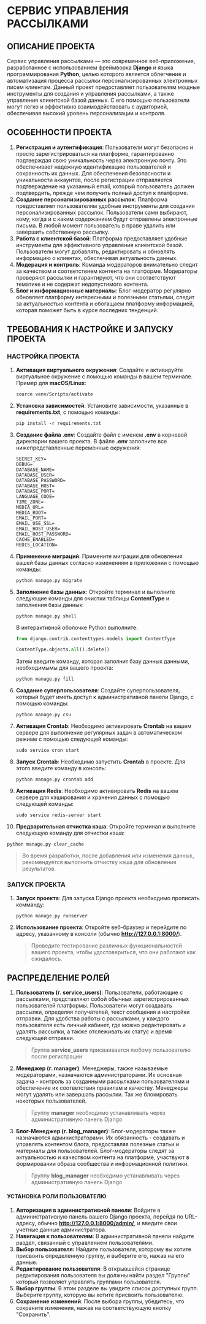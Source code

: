 # СЕРВИС УПРАВЛЕНИЯ РАССЫЛКАМИ

## ОПИСАНИЕ ПРОЕКТА

Сервис управления рассылками — это современное веб-приложение, разработанное с использованием фреймворка **Django**
и языка программирования **Python**, целью которого является облегчение и автоматизация процесса рассылки
персонализированных
электронных писем клиентам. Данный проект предоставляет пользователям мощные инструменты для создания и управления
рассылками, а также управления клиентской базой данных. С его помощью пользователи могут легко и эффективно
взаимодействовать с аудиторией, обеспечивая высокий уровень персонализации и контроля.

## ОСОБЕННОСТИ ПРОЕКТА

1. **Регистрация и аутентификация**: Пользователи могут безопасно и просто зарегистрироваться на платформе,
   гарантированно подтверждая свою уникальность через электронную почту. Это обеспечивает надежную идентификацию
   пользователей и сохранность их данных. Для обеспечения безопасности и уникальности аккаунтов, после регистрации
   отправляется подтверждение на указанный email, который пользователь должен подтвердить, прежде чем получить полный
   доступ к платформе.
2. **Создание персонализированных рассылок**: Платформа предоставляет пользователям удобные инструменты для создания
   персонализированных рассылок. Пользователи сами выбирают, кому, когда и с каким содержанием будут отправлены
   электронные письма. В любой момент пользователь в праве удалить или завершить собственную рассылку.
3. **Работа с клиентской базой**: Платформа предоставляет удобные инструменты для эффективного управления клиентской
   базой.
   Пользователи могут добавлять, редактировать и обновлять информацию о клиентах, обеспечивая актуальность данных.
4. **Модерация и контроль**: Команда модераторов внимательно следит за качеством и соответствием контента на
   платформе. Модераторы проверяют рассылки и гарантируют, что они соответствуют тематике и не содержат недопустимого
   контента.
5. **Блог и информационные материалы**: Блог-модератор регулярно обновляет платформу интересными и полезными статьями,
   следит за актуальностью контента и обогащаем платформу информацией, которая поможет быть в курсе последних
   тенденций.

## ТРЕБОВАНИЯ К НАСТРОЙКЕ И ЗАПУСКУ ПРОЕКТА

### НАСТРОЙКА ПРОЕКТА

1. **Активация виртуального окружения**: Создайте и активируйте виртуальное окружение с помощью команды в вашем
   терминале. Пример для
   **macOS/Linux**:

   ```commandline
   source venv/Scripts/activate
   ```

2. **Установка зависимостей**: Установите зависимости, указанные в **requirements.txt**, с помощью команды:

   ```commandline
   pip install -r requirements.txt
   ```

3. **Создание файла .env**: Создайте файл с именем **.env** в корневой директории вашего проекта. В файле **.env**
   заполните
   все нижепредставленные переменные окружения:

   ```text
   SECRET_KEY=
   DEBUG=
   DATABASE_NAME=
   DATABASE_USER=
   DATABASE_PASSWORD=
   DATABASE_HOST=
   DATABASE_PORT=
   LANGUAGE_CODE=
   TIME_ZONE=
   MEDIA_URL=
   MEDIA_ROOT=
   EMAIL_PORT=
   EMAIL_USE_SSL=
   EMAIL_HOST_USER=
   EMAIL_HOST_PASSWORD=
   CACHE_ENABLED=
   REDIS_LOCATION=
   ```

4. **Применение миграций**: Примените миграции для обновления вашей базы данных согласно изменениям в приложении с
   помощью команды:

   ```commandline
   python manage.py migrate
   ```

5. **Заполнение базы данных**: Откройте терминал и выполните следующие команды для очистки таблицы **ContentType** и
   заполнения базы данных:

   ```commandline
   python manage.py shell
   ```

   В интерактивной оболочке Python выполните:

   ```python
   from django.contrib.contenttypes.models import ContentType
   
   ContentType.objects.all().delete()
   ```

   Затем введите команду, которая заполнит базу данных данными, необходимымы для вашего проекта:

   ```commandline
   python manage.py fill
   ```
6. **Создание суперпользователя**: Создайте суперпользователя, который будет иметь доступ к административной панели
   Django, с помощью команды:
   ```commandline
   python manage.py csu
   ```
7. **Активация Crontab**: Необходимо активировать **Crontab** на вашем сервере для выполнение регулярных задач в
   автоматическом режиме с помощью следующей команды:
   ```commandline
   sudo service cron start
   ```
8. **Запуск Crontab**: Необходимо запустить **Crontab** в проекте. Для этого введите команду в консоль:
   ```commandline
   python manage.py crontab add
   ```
9. **Активация Redis**: Необходимо активировать **Redis** на вашем сервере для кэширования и хранения данных с помощью
   следующей команды:
   ```commandline
   sudo service redis-server start
   ```
10. **Предварительная отчистка кэша**: Откройте терминал и выполните следующую команду для отчистки кэша:
   ```commandline
   python manage.py clear_cache
   ```
   > Во время разработки, после добавления или изменения данных, рекомендуется выполнить отчистку кэша
   > для обновления результатов.

### ЗАПУСК ПРОЕКТА

1. **Запуск проекта**: Для запуска Django проекта необходимо прописать комманду:
   ```commandline
   python manage.py runserver
   ```
2. **Использование проекта**: Откройте веб-браузер и перейдите по адресу, указанному в консоли
   (обычно **http://127.0.0.1:8000/**).
   > Проведите тестирование различных функциональностей вашего проекта, чтобы удостовериться, что они работают как
   ожидалось.

## РАСПРЕДЕЛЕНИЕ РОЛЕЙ

1. **Пользователь (г. service_users)**: Пользователи, работающие с рассылками, представляют собой обычных
   зарегистрированных
   пользователей платформы. Пользователи могут создавать рассылки, определяя получателей, текст сообщения и
   настройки отправки.
   Для удобства работы с рассылками, у каждого пользователя есть личный кабинет, где можно редактировать и удалять
   рассылки, а также отслеживать их статус и время следующей отправки.
   > Группа **service_users** присваивается любому пользователю после регистрации
2. **Менеджер (г. manager)**: Менеджеры, также называемые модераторами, назначаются администраторами. Их основная
   задача - контроль за созданными рассылками пользователями и обеспечение их соответствия
   правилам и качеству. Менеджеры могут удалять или завершать рассылки. Так же блокировать некоторых пользователей.
   > Группу **manager** необходимо устанавливать через административную панель Django
3. **Блог-Менеджер (г. blog_manager)**: Блог-модераторы также назначаются администраторами. Их обязанность - создавать и
   управлять контентом блога, предоставляя полезные статьи и материалы для
   пользователей.
   Блог-модераторы следят за актуальностью и качеством контента на платформе, участвуют в формировании образа сообщества
   и
   информационной политики.
   > Группу **blog_manager** необходимо устанавливать через административную панель Django

#### УСТАНОВКА РОЛИ ПОЛЬЗОВАТЕЛЮ

1. **Авторизация в административной панели**: Войдите в административную панель вашего Django проекта,
   перейдя по URL-адресу, обычно **http://127.0.0.1:8000/admin/**, и введите свои учетные данные администратора.
2. **Навигация к пользователям**: В административной панели найдите раздел, связанный с управлением пользователями.
3. **Выбор пользователя:** Найдите пользователя, которому вы хотите присвоить определенную группу, и выберите его,
   нажав на его данные.
4. **Редактирование пользователя**: В открывшейся странице редактирования пользователя вы должны найти раздел "Группы"
   который позволяет управлять группами пользователя.
5. **Выбор группы**: В этом разделе вы увидите список доступных групп. Выберите группу, которую вы хотите присвоить
   пользователю.
6. **Сохранение изменений**: После выбора группы, убедитесь, что сохраните изменения, нажав на соответствующую кнопку
   "Сохранить".